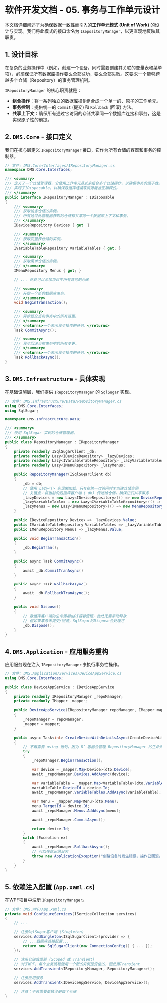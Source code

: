 # 软件开发文档 - 05. 事务与工作单元设计

本文档详细阐述了为确保数据一致性而引入的**工作单元模式 (Unit of Work)** 的设计与实现。我们将此模式的接口命名为 `IRepositoryManager`，以更直观地反映其职责。

## 1. 设计目标

在复杂的业务操作中（例如，创建一个设备，同时需要创建其关联的变量表和菜单项），必须保证所有数据库操作要么全部成功，要么全部失败。这要求一个能够跨越多个仓储（Repository）的事务管理机制。

`IRepositoryManager` 的核心职责就是：

*   **组合操作**：将一系列独立的数据库操作组合成一个单一的、原子的工作单元。
*   **事务控制**：提供统一的 `Commit` (提交) 和 `Rollback` (回滚) 方法。
*   **共享上下文**：确保所有通过它访问的仓储共享同一个数据库连接和事务，这是实现原子性的前提。

## 2. `DMS.Core` - 接口定义

我们在核心层定义 `IRepositoryManager` 接口，它作为所有仓储的容器和事务的控制器。

```csharp
// 文件: DMS.Core/Interfaces/IRepositoryManager.cs
namespace DMS.Core.Interfaces;

/// <summary>
/// 定义了一个仓储管理器，它使用工作单元模式来组合多个仓储操作，以确保事务的原子性。
/// 实现了IDisposable，以确保数据库连接等资源能被正确释放。
/// </summary>
public interface IRepositoryManager : IDisposable
{
    /// <summary>
    /// 获取设备仓储的实例。
    /// 所有通过此管理器获取的仓储都共享同一个数据库上下文和事务。
    /// </summary>
    IDeviceRepository Devices { get; }

    /// <summary>
    /// 获取变量表仓储的实例。
    /// </summary>
    IVariableTableRepository VariableTables { get; }

    /// <summary>
    /// 获取菜单仓储的实例。
    /// </summary>
    IMenuRepository Menus { get; }

    // ... 此处可以添加项目中所有其他的仓储

    /// <summary>
    /// 开始一个新的数据库事务。
    /// </summary>
    void BeginTransaction();

    /// <summary>
    /// 异步提交当前事务中的所有变更。
    /// </summary>
    /// <returns>一个表示异步操作的任务。</returns>
    Task CommitAsync();

    /// <summary>
    /// 异步回滚当前事务中的所有变更。
    /// </summary>
    /// <returns>一个表示异步操作的任务。</returns>
    Task RollbackAsync();
}
```

## 3. `DMS.Infrastructure` - 具体实现

在基础设施层，我们提供 `IRepositoryManager` 的 `SqlSugar` 实现。

```csharp
// 文件: DMS.Infrastructure/Data/RepositoryManager.cs
using DMS.Core.Interfaces;
using SqlSugar;

namespace DMS.Infrastructure.Data;

/// <summary>
/// 使用 SqlSugar 实现的仓储管理器。
/// </summary>
public class RepositoryManager : IRepositoryManager
{
    private readonly ISqlSugarClient _db;
    private readonly Lazy<IDeviceRepository> _lazyDevices;
    private readonly Lazy<IVariableTableRepository> _lazyVariableTables;
    private readonly Lazy<IMenuRepository> _lazyMenus;

    public RepositoryManager(ISqlSugarClient db)
    {
        _db = db;
        // 使用 Lazy<T> 实现懒加载，只有在第一次访问时才创建仓储实例
        // 关键点：将当前的数据库客户端 (_db) 传递给仓储，确保它们共享事务
        _lazyDevices = new Lazy<IDeviceRepository>(() => new DeviceRepository(_db));
        _lazyVariableTables = new Lazy<IVariableTableRepository>(() => new VariableTableRepository(_db));
        _lazyMenus = new Lazy<IMenuRepository>(() => new MenuRepository(_db));
    }

    public IDeviceRepository Devices => _lazyDevices.Value;
    public IVariableTableRepository VariableTables => _lazyVariableTables.Value;
    public IMenuRepository Menus => _lazyMenus.Value;

    public void BeginTransaction()
    {
        _db.BeginTran();
    }

    public async Task CommitAsync()
    {
        await _db.CommitTranAsync();
    }

    public async Task RollbackAsync()
    {
        await _db.RollbackTranAsync();
    }

    public void Dispose()
    {
        // 数据库客户端的生命周期由DI容器管理，此处无需手动释放
        // 但如果事务未提交/回滚，SqlSugar的Dispose会处理它
        _db.Dispose();
    }
}
```

## 4. `DMS.Application` - 应用服务重构

应用服务现在注入 `IRepositoryManager` 来执行事务性操作。

```csharp
// 文件: DMS.Application/Services/DeviceAppService.cs
using DMS.Core.Interfaces;

public class DeviceAppService : IDeviceAppService
{
    private readonly IRepositoryManager _repoManager;
    private readonly IMapper _mapper;

    public DeviceAppService(IRepositoryManager repoManager, IMapper mapper)
    {
        _repoManager = repoManager;
        _mapper = mapper;
    }

    public async Task<int> CreateDeviceWithDetailsAsync(CreateDeviceWithDetailsDto dto)
    {
        // 不再需要 using 语句，因为 DI 容器会管理 RepositoryManager 的生命周期
        try
        {
            _repoManager.BeginTransaction();

            var device = _mapper.Map<Device>(dto.Device);
            await _repoManager.Devices.AddAsync(device);

            var variableTable = _mapper.Map<VariableTable>(dto.VariableTable);
            variableTable.DeviceId = device.Id;
            await _repoManager.VariableTables.AddAsync(variableTable);

            var menu = _mapper.Map<Menu>(dto.Menu);
            menu.TargetId = device.Id;
            await _repoManager.Menus.AddAsync(menu);

            await _repoManager.CommitAsync();

            return device.Id;
        }
        catch (Exception ex)
        {
            await _repoManager.RollbackAsync();
            // 可以在此记录日志
            throw new ApplicationException("创建设备时发生错误，操作已回滚。", ex);
        }
    }
}
```

## 5. 依赖注入配置 (`App.xaml.cs`)

在WPF项目中注册 `IRepositoryManager`。

```csharp
// 文件: DMS.WPF/App.xaml.cs
private void ConfigureServices(IServiceCollection services)
{
    // ...

    // 注册SqlSugar客户端 (Singleton)
    services.AddSingleton<ISqlSugarClient>(provider => {
        // ...数据库连接配置...
        return new SqlSugarClient(new ConnectionConfig() { ... });
    });

    // 注册仓储管理器 (Scoped 或 Transient)
    // 对于WPF，每个业务流程使用一个新的实例是安全的，因此用Transient
    services.AddTransient<IRepositoryManager, RepositoryManager>();

    // 注册应用服务
    services.AddTransient<IDeviceAppService, DeviceAppService>();

    // 注意：不再需要单独注册每个仓储
}
```
